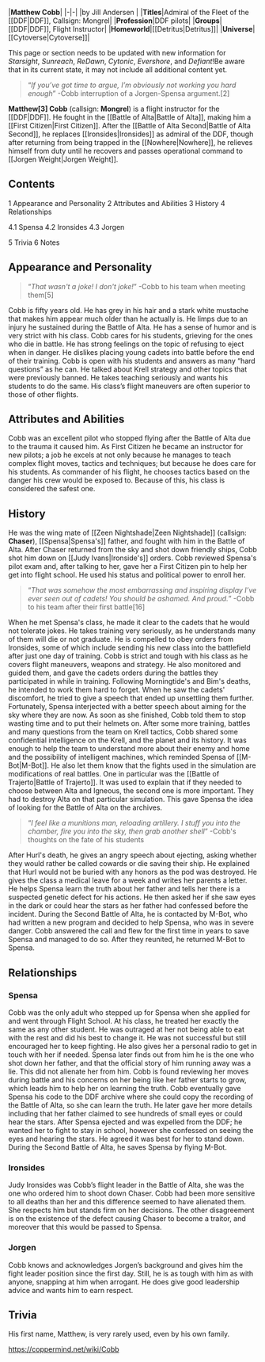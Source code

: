 |**Matthew Cobb**|
|-|-|
|by  Jill Andersen |
|**Titles**|Admiral of the Fleet of the [[DDF\|DDF]], Callsign: Mongrel|
|**Profession**|DDF pilots|
|**Groups**|[[DDF\|DDF]], Flight Instructor|
|**Homeworld**|[[Detritus\|Detritus]]|
|**Universe**|[[Cytoverse\|Cytoverse]]|

This page or section needs to be updated with new information for *Starsight*, *Sunreach*, *ReDawn*, *Cytonic*, *Evershore*, and *Defiant*!Be aware that in its current state, it may not include all additional content yet.

>“*If you’ve got time to argue, I’m obviously not working you hard enough*”
\-Cobb interruption of a Jorgen-Spensa argument.[2]


**Matthew[3] Cobb** (callsign: **Mongrel**) is a flight instructor for the [[DDF\|DDF]]. He fought in the [[Battle of Alta\|Battle of Alta]], making him a [[First Citizen\|First Citizen]].
After the [[Battle of Alta Second\|Battle of Alta Second]], he replaces [[Ironsides\|Ironsides]] as admiral of the DDF, though after returning from being trapped in the [[Nowhere\|Nowhere]], he relieves himself from duty until he recovers and passes operational command to [[Jorgen Weight\|Jorgen Weight]].

## Contents

1 Appearance and Personality
2 Attributes and Abilities
3 History
4 Relationships

4.1 Spensa
4.2 Ironsides
4.3 Jorgen


5 Trivia
6 Notes


## Appearance and Personality
>“*That wasn't a joke! I don't joke!*”
\-Cobb to his team when meeting them[5]


Cobb is fifty years old. He has grey in his hair and a stark white mustache that makes him appear much older than he actually is. He limps due to an injury he sustained during the Battle of Alta.
He has a sense of humor and is very strict with his class. Cobb cares for his students, grieving for the ones who die in battle. He has strong feelings on the topic of refusing to eject when in danger. He dislikes placing young cadets into battle before the end of their training.
Cobb is open with his students and answers as many “hard questions” as he can. He talked about Krell strategy and other topics that were previously banned. He takes teaching seriously and wants his students to do the same. His class’s flight maneuvers are often superior to those of other flights.

## Attributes and Abilities
Cobb was an excellent pilot who stopped flying after the Battle of Alta due to the trauma it caused him.
As First Citizen he became an instructor for new pilots; a job he excels at not only because he manages to teach complex flight moves, tactics and techniques; but because he does care for his students.
As commander of his flight, he chooses tactics based on the danger his crew would be exposed to. Because of this, his class is considered the safest one.

## History
He was the wing mate of [[Zeen Nightshade\|Zeen Nightshade]] (callsign: **Chaser**), [[Spensa\|Spensa's]] father, and fought with him in the Battle of Alta. After Chaser returned from the sky and shot down friendly ships, Cobb shot him down on [[Judy Ivans\|Ironside's]] orders.
Cobb reviewed Spensa's pilot exam and, after talking to her, gave her a First Citizen pin to help her get into flight school. He used his status and political power to enroll her.

>“*That was somehow the most embarrassing and inspiring display I’ve ever seen out of cadets! You should be ashamed. And proud.*”
\-Cobb to his team after their first battle[16]

When he met Spensa's class, he made it clear to the cadets that he would not tolerate jokes. He takes training very seriously, as he understands many of them will die or not graduate. He is compelled to obey orders from Ironsides, some of which include sending his new class into the battlefield after just one day of training.
Cobb is strict and tough with his class as he covers flight maneuvers, weapons and strategy. He also monitored and guided them, and gave the cadets orders during the battles they participated in while in training.
Following Morningtide's and Bim's deaths, he intended to work them hard to forget. When he saw the cadets' discomfort, he tried to give a speech that ended up unsettling them further. Fortunately, Spensa interjected with a better speech about aiming for the sky where they are now. As soon as she finished, Cobb told them to stop wasting time and to put their helmets on.
After some more training, battles and many questions from the team on Krell tactics, Cobb shared some confidential intelligence on the Krell, and the planet and its history. It was enough to help the team to understand more about their enemy and home and the possibility of intelligent machines, which reminded Spensa of [[M-Bot\|M-Bot]].
He also let them know that the fights used in the simulation are modifications of real battles. One in particular was the [[Battle of Trajerto\|Battle of Trajerto]]. It was used to explain that if they needed to choose between Alta and Igneous, the second one is more important. They had to destroy Alta on that particular simulation. This gave Spensa the idea of looking for the Battle of Alta on the archives.

>“*I feel like a munitions man, reloading artillery. I stuff you into the chamber, fire you into the sky, then grab another shell*”
\-Cobb's thoughts on the fate of his students

After Hurl's death, he gives an angry speech about ejecting, asking whether they would rather be called cowards or die saving their ship. He explained that Hurl would not be buried with any honors as the pod was destroyed. He gives the class a medical leave for a week and writes her parents a letter.
He helps Spensa learn the truth about her father and tells her there is a suspected genetic defect for his actions. He then asked her if she saw eyes in the dark or could hear the stars as her father had confessed before the incident.
During the Second Battle of Alta, he is contacted by M-Bot, who had written a new program and decided to help Spensa, who was in severe danger. Cobb answered the call and flew for the first time in years to save Spensa and managed to do so. After they reunited, he returned M-Bot to Spensa.

## Relationships
### Spensa
Cobb was the only adult who stepped up for Spensa when she applied for and went through Flight School. At his class, he treated her exactly the same as any other student. He was outraged at her not being able to eat with the rest and did his best to change it. He was not successful but still encouraged her to keep fighting. He also gives her a personal radio to get in touch with her if needed.
Spensa later finds out from him he is the one who shot down her father, and that the official story of him running away was a lie. This did not alienate her from him. Cobb is found reviewing her moves during battle and his concerns on her being like her father starts to grow, which leads him to help her on learning the truth.
Cobb eventually gave Spensa his code to the DDF archive where she could copy the recording of the Battle of Alta, so she can learn the truth. He later gave her more details including that her father claimed to see hundreds of small eyes or could hear the stars.
After Spensa ejected and was expelled from the DDF; he wanted her to fight to stay in school, however she confessed on seeing the eyes and hearing the stars. He agreed it was best for her to stand down.
During the Second Battle of Alta, he saves Spensa by flying M-Bot.

### Ironsides
Judy Ironsides was Cobb’s flight leader in the Battle of Alta, she was the one who ordered him to shoot down Chaser.
Cobb had been more sensitive to all deaths than her and this difference seemed to have alienated them. She respects him but stands firm on her decisions. The other disagreement is on the existence of the defect causing Chaser to become a traitor, and moreover that this would be passed to Spensa.

### Jorgen
Cobb knows and acknowledges Jorgen’s background and gives him the fight leader position since the first day. Still, he is as tough with him as with anyone, snapping at him when arrogant. He does give good leadership advice and wants him to earn respect.


## Trivia
His first name, Matthew, is very rarely used, even by his own family.


https://coppermind.net/wiki/Cobb
